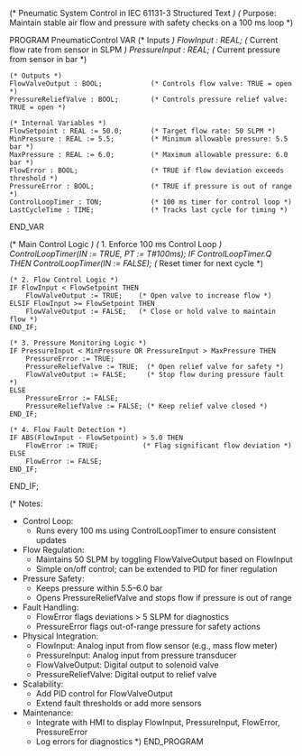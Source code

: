 (* Pneumatic System Control in IEC 61131-3 Structured Text *)
(* Purpose: Maintain stable air flow and pressure with safety checks on a 100 ms loop *)

PROGRAM PneumaticControl
VAR
    (* Inputs *)
    FlowInput : REAL;                  (* Current flow rate from sensor in SLPM *)
    PressureInput : REAL;              (* Current pressure from sensor in bar *)

    (* Outputs *)
    FlowValveOutput : BOOL;            (* Controls flow valve: TRUE = open *)
    PressureReliefValve : BOOL;        (* Controls pressure relief valve: TRUE = open *)

    (* Internal Variables *)
    FlowSetpoint : REAL := 50.0;       (* Target flow rate: 50 SLPM *)
    MinPressure : REAL := 5.5;         (* Minimum allowable pressure: 5.5 bar *)
    MaxPressure : REAL := 6.0;         (* Maximum allowable pressure: 6.0 bar *)
    FlowError : BOOL;                  (* TRUE if flow deviation exceeds threshold *)
    PressureError : BOOL;              (* TRUE if pressure is out of range *)
    ControlLoopTimer : TON;            (* 100 ms timer for control loop *)
    LastCycleTime : TIME;              (* Tracks last cycle for timing *)
END_VAR

(* Main Control Logic *)
(* 1. Enforce 100 ms Control Loop *)
ControlLoopTimer(IN := TRUE, PT := T#100ms);
IF ControlLoopTimer.Q THEN
    ControlLoopTimer(IN := FALSE);  (* Reset timer for next cycle *)

    (* 2. Flow Control Logic *)
    IF FlowInput < FlowSetpoint THEN
        FlowValveOutput := TRUE;    (* Open valve to increase flow *)
    ELSIF FlowInput >= FlowSetpoint THEN
        FlowValveOutput := FALSE;   (* Close or hold valve to maintain flow *)
    END_IF;

    (* 3. Pressure Monitoring Logic *)
    IF PressureInput < MinPressure OR PressureInput > MaxPressure THEN
        PressureError := TRUE;
        PressureReliefValve := TRUE;  (* Open relief valve for safety *)
        FlowValveOutput := FALSE;     (* Stop flow during pressure fault *)
    ELSE
        PressureError := FALSE;
        PressureReliefValve := FALSE; (* Keep relief valve closed *)
    END_IF;

    (* 4. Flow Fault Detection *)
    IF ABS(FlowInput - FlowSetpoint) > 5.0 THEN
        FlowError := TRUE;           (* Flag significant flow deviation *)
    ELSE
        FlowError := FALSE;
    END_IF;

END_IF;

(* Notes:
   - Control Loop:
     - Runs every 100 ms using ControlLoopTimer to ensure consistent updates
   - Flow Regulation:
     - Maintains 50 SLPM by toggling FlowValveOutput based on FlowInput
     - Simple on/off control; can be extended to PID for finer regulation
   - Pressure Safety:
     - Keeps pressure within 5.5–6.0 bar
     - Opens PressureReliefValve and stops flow if pressure is out of range
   - Fault Handling:
     - FlowError flags deviations > 5 SLPM for diagnostics
     - PressureError flags out-of-range pressure for safety actions
   - Physical Integration:
     - FlowInput: Analog input from flow sensor (e.g., mass flow meter)
     - PressureInput: Analog input from pressure transducer
     - FlowValveOutput: Digital output to solenoid valve
     - PressureReliefValve: Digital output to relief valve
   - Scalability:
     - Add PID control for FlowValveOutput
     - Extend fault thresholds or add more sensors
   - Maintenance:
     - Integrate with HMI to display FlowInput, PressureInput, FlowError, PressureError
     - Log errors for diagnostics
*)
END_PROGRAM
